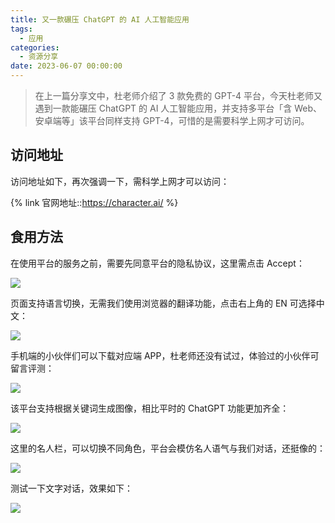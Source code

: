 ```yaml
---
title: 又一款碾压 ChatGPT 的 AI 人工智能应用
tags:
  - 应用
categories:
  - 资源分享
date: 2023-06-07 00:00:00
---
```


> 在上一篇分享文中，杜老师介绍了 3 款免费的 GPT-4 平台，今天杜老师又遇到一款能碾压 ChatGPT 的 AI 人工智能应用，并支持多平台「含 Web、安卓端等」该平台同样支持 GPT-4，可惜的是需要科学上网才可访问。

<!-- more -->

## 访问地址

访问地址如下，再次强调一下，需科学上网才可以访问：

{% link 官网地址::https://character.ai/ %}

## 食用方法

在使用平台的服务之前，需要先同意平台的隐私协议，这里需点击 Accept：

![](https://cdn.dusays.com/2023/06/593-1.jpg)

页面支持语言切换，无需我们使用浏览器的翻译功能，点击右上角的 EN 可选择中文：

![](https://cdn.dusays.com/2023/06/593-2.jpg)

手机端的小伙伴们可以下载对应端 APP，杜老师还没有试过，体验过的小伙伴可留言评测：

![](https://cdn.dusays.com/2023/06/593-3.jpg)

该平台支持根据关键词生成图像，相比平时的 ChatGPT 功能更加齐全：

![](https://cdn.dusays.com/2023/06/593-4.jpg)

这里的名人栏，可以切换不同角色，平台会模仿名人语气与我们对话，还挺像的：

![](https://cdn.dusays.com/2023/06/593-5.jpg)

测试一下文字对话，效果如下：

![](https://cdn.dusays.com/2023/06/593-6.jpg)
